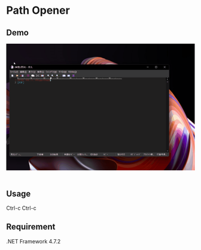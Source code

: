 # Path Opener

## Demo

<img src="./img/demo.gif" width="720">
<br><br>

## Usage
Ctrl-c Ctrl-c

## Requirement
.NET Framework 4.7.2
